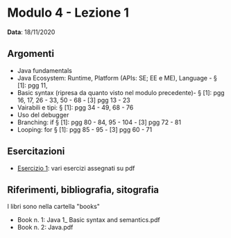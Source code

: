 # Modulo 4 - Lezione 1

__Data__: 18/11/2020

## Argomenti

- Java fundamentals
- Java Ecosystem: Runtime, Platform (APIs: SE; EE e ME), Language - § [1]: pgg 11, 
- Basic syntax (ripresa da quanto visto nel modulo precedente)- § [1]: pgg 16, 17, 26 - 33, 50 - 68 - [3] pgg 13 - 23
- Vairabili e tipi: § [1]: pgg 34 - 49, 68 - 76
- Uso del debugger
- Branching: if § [1]: pgg 80 - 84, 95 - 104 - [3] pgg 72 - 81
- Looping: for § [1]: pgg 85 - 95 - [3] pgg 60 - 71

## Esercitazioni

- [Esercizio 1](/modulo-04/esercizio-1.md): vari esercizi assegnati su pdf


## Riferimenti, bibliografia, sitografia

I libri sono nella cartella "books"

- Book n. 1: Java 1_ Basic syntax and semantics.pdf
- Book n. 2: Java.pdf
